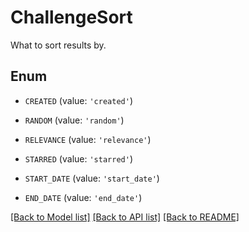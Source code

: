 # ChallengeSort

What to sort results by.

## Enum

- `CREATED` (value: `'created'`)

- `RANDOM` (value: `'random'`)

- `RELEVANCE` (value: `'relevance'`)

- `STARRED` (value: `'starred'`)

- `START_DATE` (value: `'start_date'`)

- `END_DATE` (value: `'end_date'`)

[[Back to Model list]](../README.md#documentation-for-models) [[Back to API list]](../README.md#documentation-for-api-endpoints) [[Back to README]](../README.md)
